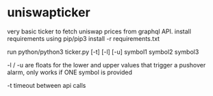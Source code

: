 # uniswapticker

very basic ticker to fetch uniswap prices from graphql API.
install requirements using pip/pip3 install -r requirements.txt

run python/python3 ticker.py [-t] [-l] [-u] symbol1 symbol2 symbol3

-l / -u are floats for the lower and upper values that trigger a pushover alarm, 
only works if ONE symbol is provided

-t timeout between api calls

